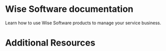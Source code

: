 # Wise Software documentation

Learn how to use Wise Software products to manage your service business.

# Additional Resources



